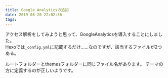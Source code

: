 ```yaml
---
title: Google Analyticsの追加
date: 2019-08-20 22:02:56
tags:
---
```

アクセス解析をしてみようと思って、GoogleAnalyticsを導入することにしました。  
Hexoでは```_config.yml```に記載するだけ……なのですが、該当するファイルが2つある。

ルートフォルダーとthemesフォルダーに同じファイル名があります。
テーマの方に定義するのが正しいようです。
